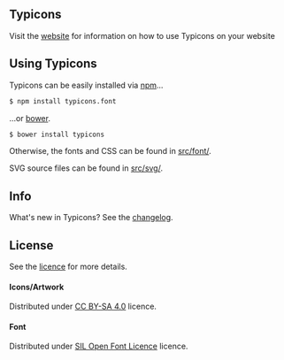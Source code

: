 ## Typicons

Visit the [website](http://s-ings.com/typicons) for information on how to use Typicons on your website

## Using Typicons

Typicons can be easily installed via [npm](http://www.npmjs.com)...

```bash
$ npm install typicons.font
```

...or [bower](http://www.bower.io/).

```bash
$ bower install typicons
```

Otherwise, the fonts and CSS can be found in [src/font/](https://github.com/stephenhutchings/typicons.font/tree/master/src/font).

SVG source files can be found in [src/svg/](https://github.com/stephenhutchings/typicons.font/tree/master/src/svg).

## Info

What's new in Typicons? See the [changelog](https://github.com/stephenhutchings/typicons.font/blob/master/CHANGELOG.md).

## License

See the [licence](https://github.com/stephenhutchings/typicons.font/blob/master/LICENCE.md) for more details.

#### Icons/Artwork

Distributed under
[CC BY-SA 4.0](http://creativecommons.org/licenses/by-sa/4.0/) licence.

#### Font

Distributed under
[SIL Open Font Licence](http://scripts.sil.org/cms/scripts/page.php?item_id=OFL_web) licence.

